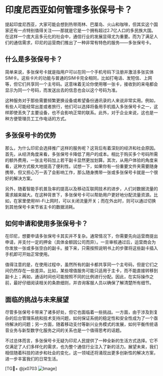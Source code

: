# 印度尼西亚如何管理多张保号卡？

提起印度尼西亚，大家可能会想到热带雨林、巴厘岛、火山和咖啡，但其实这个国家还有一点特别值得关注——那就是它是一个拥有超过2.7亿人口的多民族大国。在这样一个庞大且多元化的社会中，通信行业的发展显得尤为重要。而为了满足人们的通信需求，印尼的运营商们推出了一种非常有特色的服务——多张保号卡。

## 什么是多张保号卡？

简单来说，多张保号卡就是指用户可以在同一个手机号码下注册并激活多张实体SIM卡。这些卡片的功能与普通的SIM卡完全相同，比如打电话、发短信、上网等，但它们共享同一个主号码。这意味着无论你使用哪一张卡，接收到的来电都会显示为同一个号码，而发送出去的信息也会以这个号码为准。

这种服务对于那些需要频繁更换设备或希望备份通讯录的人来说非常实用。例如，有些人可能经常出差或者旅行，他们可以选择将备用手机插入多张保号卡之一，这样即使丢失了主要设备，也不会影响正常的联系。此外，对于企业来说，这也是一种方便管理员工工作电话的方式。

## 多张保号卡的优势

那么，为什么印尼会选择推广这样的服务呢？这背后有着深刻的经济和社会原因。首先，从经济角度来看，多张保号卡降低了用户的成本。相比于购买多个号码所需的额外费用，一张主号码加上若干副卡显然更加划算。其次，从用户体验的角度来看，这种方式极大地提高了便利性。试想一下，如果你有一份重要文件夹需要随身携带，但又担心万一丢了会影响工作，那么随身携带一张或多张保号卡就是一个很好的解决方案。

另外，随着智能手机普及率的提高以及移动互联网技术的进步，人们对数据流量的需求越来越大。在这种背景下，多张保号卡可以帮助用户更好地分配流量资源。比如，在家里使用Wi-Fi上网时，可以关闭流量开关；而在外出时，则可以通过切换到其他保号卡来节省主卡的数据消耗。

## 如何申请和使用多张保号卡？

在印尼，想要申请多张保号卡其实并不复杂。通常情况下，你需要先向运营商提出申请，并支付一定的押金（具体金额因公司而异）。一旦审核通过后，运营商会为你发放一张或多张空白的副卡。接下来，只需按照说明书上的步骤将这些副卡插入手机即可开始正常使用。

值得注意的是，在使用过程中，虽然所有的副卡都共享同一个主号码，但是它们之间仍然存在一些差异。比如，某些增值服务可能只适用于主卡，而不能直接转移到副卡上；再如，通话时间也可能按照不同的比例进行分配。因此，在实际操作之前，最好仔细阅读相关的条款细则，并咨询客服人员以确保了解清楚所有细节。

## 面临的挑战与未来展望

尽管多张保号卡带来了诸多好处，但它也面临着一些挑战。一方面，由于涉及到复杂的后台管理系统和技术支持问题，如何保证系统的稳定性和安全性成为了一个亟待解决的问题；另一方面，随着移动支付等新兴业务模式的发展，如何平衡传统语音业务与新型数字化服务之间的关系也是一个值得思考的话题。

不过总体而言，多张保号卡无疑为印尼人民提供了一种全新的生活方式选择。它不仅满足了人们多样化的需求，也为整个通信行业注入了新的活力。展望未来，我们相信随着科技的进步和社会的变化，这一领域还将涌现出更多创新性的解决方案，进一步丰富我们的日常生活。

[TG💪+ @jx0703 ![Image](https://github.com/user-attachments/assets/dbca1d08-cadb-493c-b0ec-ad6f7a83f270)]